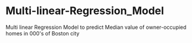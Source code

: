 # Multi-linear-Regression_Model
Multi linear Regression Model to predict Median value of owner-occupied homes in 000's of Boston city

